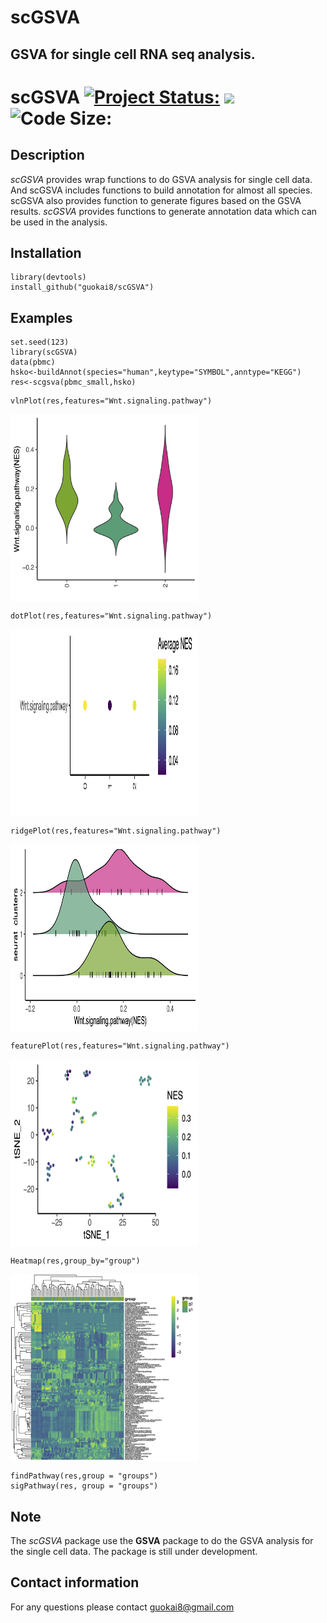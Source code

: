 # scGSVA
## GSVA for single cell RNA seq analysis.   
# scGSVA [![Project Status:](http://www.repostatus.org/badges/latest/active.svg)](http://www.repostatus.org/#active)  [![](https://img.shields.io/badge/devel%20version-0.0.7-green.svg)](https://github.com/guokai8/scGSVA)  ![Code Size:](https://img.shields.io/github/languages/code-size/guokai8/scGSVA)
## Description
_scGSVA_ provides wrap functions to do GSVA analysis for single cell data. And scGSVA includes functions to build annotation for almost all species. scGSVA also provides function to generate figures based on the GSVA results.
_scGSVA_ provides functions to generate annotation data which can be used in the analysis.
## Installation
```
library(devtools)
install_github("guokai8/scGSVA")
``` 
## Examples
```{r}
set.seed(123)   
library(scGSVA)   
data(pbmc)
hsko<-buildAnnot(species="human",keytype="SYMBOL",anntype="KEGG")
res<-scgsva(pbmc_small,hsko)
```
```{r}
vlnPlot(res,features="Wnt.signaling.pathway")
```
<img align="center" src = 'vln.jpg'  width=300 height=300>

```{r}
dotPlot(res,features="Wnt.signaling.pathway")
```
<img align="center" src = 'dot.png'  width=300 height=300>

```{r}
ridgePlot(res,features="Wnt.signaling.pathway")
```
<img align="center" src = 'ridge.jpg'  width=300 height=300>

```{r}
featurePlot(res,features="Wnt.signaling.pathway")
```
<img align="center" src = 'feature.png'  width=300 height=300>

```{r}
Heatmap(res,group_by="group")
```
<img align="center" src = 'heat.jpg'  width=300 height=300>

```{r}
findPathway(res,group = "groups")
sigPathway(res, group = "groups")
```
  
## Note
The _scGSVA_ package use the __GSVA__ package to do the GSVA analysis for the single cell data.  The package is still under development.

## Contact information

For any questions please contact guokai8@gmail.com
